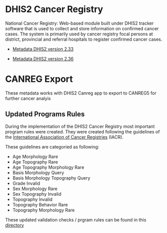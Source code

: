# DHIS2 Cancer Registry
National Cancer Registry: Web-based module built under DHIS2 tracker software that is used to collect and store information on confirmed cancer cases. The system is primarily used by cancer registry focal persons at district, provincial and referral hospitals to register confirmed cancer cases.

- [Metadata DHIS2 version 2.33](https://github.com/hisprwanda/dhis2canceregistry/blob/main/metadata_program.json)

- [Metadata DHIS2 version 2.36](https://github.com/hisprwanda/dhis2canceregistry/blob/main/metadataDHIS23.36.v2json)

# CANREG Export
These metadata works with DHIS2 Canreg app to export to CANREG5 for further cancer analyis

## Updated Programs Rules
  During the implementation of the DHIS2 Cancer Registry most important program rules were created. 
  They were created following the guidelines of the [International Association of Cancer Registries](http://www.iacr.com.fr/) (IACR).
  
  These guidelines are categoried as following:
  - Age Morphology Rare
  - Age Topography Rare
  - Age Topography Morphology Rare
  - Basis Morphology Query
  - Basis Morphology Topography Query
  - Grade Invalid
  - Sex Morphology Rare
  - Sex Topography Invalid
  - Topography Invalid
  - Topography Behavior Rare
  - Topography Morphology Rare
  
These updated validation checks / prgram rules can be found in this [directory](https://github.com/hisprwanda/dhis2canceregistry/tree/main/Oncology%20Validation%20Checks) 
